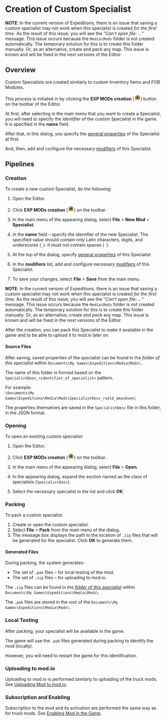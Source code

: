 # Creation of Custom Specialist

**NOTE**: In the current version of Expeditions, there is an issue that saving a custom specialist may not work when this specialist is created *for the first time*. As the result of this issue, you will see the "*Can’t open file: ...*" message. This issue occurs because the `Media\Mods` folder is not created automatically. The temporary solution for this is to create this folder manually. Or, as an alternative, create and *pack* any map. This issue is known and will be fixed in the next versions of the Editor.

## Overview
Custom Specialists are created similarly to custom Inventory Items and FOB Modules.

This process is initiated in by clicking the **EXP MODs creation** (![](./../../map_modding/creating_a_map/media/exp_mods_creation_button.png)) button on the toolbar of the Editor.

At first, after selecting in the main menu that you want to create a Specialist, you will need to specify the *identifier* of the custom Specialist in the game. It is specified in the **name** field.

After that, in this dialog, you specify the [general properties][general_properties] of the Specialist at first.

And, then, add and configure the necessary [modifiers][modifiers] of this Specialist.


## Pipelines

### Creation

To create a new custom Specialist, do the following:

1.  Open the Editor. 

2.  Click **EXP MODs creation** (![](./../../map_modding/creating_a_map/media/exp_mods_creation_button.png)) on the toolbar.

3.  In the main menu of the appearing dialog, select **File** \> **New Mod** \> **Specialist**.

4.  In the **name** field – specify the identifier of the new Specialist. The specified value should contain only Latin characters, digits, and underscores (`_`). It must not contain spaces (` `).

5.  At the top of the dialog, specify [general properties][general_properties] of this Specialist.

6.  In the **modifiers** list, add and configure necessary [modifiers][modifiers] of this Specialist.

7.  To save your changes, select **File** \> **Save** from the main menu.

**NOTE**: In the current version of Expeditions, there is an issue that saving a custom specialist may not work when this specialist is created *for the first time*. As the result of this issue, you will see the "*Can’t open file: ...*" message. This issue occurs because the `Media\Mods` folder is not created automatically. The temporary solution for this is to create this folder manually. Or, as an alternative, create and *pack* any map. This issue is known and will be fixed in the next versions of the Editor.

After the creation, you can pack this Specialist to make it available in the game and to be able to upload it to mod.io later on.

#### Source Files
After saving, saved properties of the specialist can be found in the *folder of this specialist* within `Documents\My Games\Expeditions\Media\Mods\`. 

The name of this folder is formed based on the `SpecialistDesc_<identifier_of_specialist>` pattern.

For example:  
`\Documents\My Games\Expeditions\Media\Mods\SpecialistDesc_roald_amundsen\`

The properties themselves are saved in the `SpecialistDesc` file in this folder, in the JSON format.


### Opening
To open an existing custom specialist:

1.  Open the Editor. 

2.  Click **EXP MODs creation** (![](./../../map_modding/creating_a_map/media/exp_mods_creation_button.png)) on the toolbar.

3.  In the main menu of the appearing dialog, select **File** \> **Open**.

4.  In the appearing dialog, expand the section named as the class of specialists (`SpecialistDesc`).

5.  Select the necessary specialist in the list and click **OK**.


### Packing

To pack a custom specialist:

1.  Create or open the custom specialist.
2.  Select **File** \> **Pack** from the main menu of the dialog.
3.  The message box displays the path to the location of `.zip` files that will be generated for the specialist. Click **OK** to generate them.

#### Generated Files
During packing, the system generates:

-   The set of `.pak` files – for local testing of the mod.
-   The set of `.zip` files – for uploading to mod.io.

The `.zip` files can be found in the [*folder of this specialist*](#source-files) within `Documents\My Games\Expeditions\Media\Mods\`.

The `.pak` files are stored in the root of the `Documents\My Games\Expeditions\Media\Mods\`. 

### Local Testing
After packing, your specialist will be available in the game. 

The game will use the `.pak` files generated during packing to identify the mod (locally).

However, you will need to restart the game for this identification.


### Uploading to mod.io 
Uploading to mod.io is performed similarly to uploading of the truck mods. See [Uploading Mod to mod.io][uploading].


### Subscription and Enabling  
Subscription to the mod and its activation are performed the same way as for truck mods. See [Enabling Mod in the Game][enabling].



[general_properties]: ./general_properties_of_specialists.md
[modifiers]: ./modifiers_of_specialists.md
[uploading]: ./../../truck_modding/getting_started/sample_mod_by_the_game/uploading_mod_to_mod_io.md
[enabling]: ./../../truck_modding/getting_started/sample_mod_by_the_game/enabling_mod_in_the_game.md